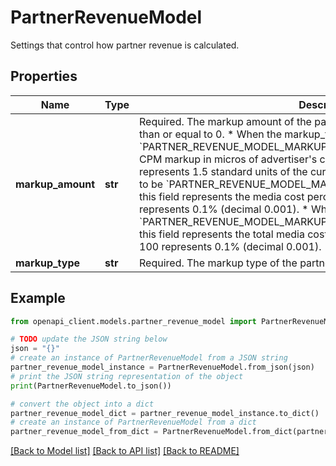 # PartnerRevenueModel

Settings that control how partner revenue is calculated.

## Properties

Name | Type | Description | Notes
------------ | ------------- | ------------- | -------------
**markup_amount** | **str** | Required. The markup amount of the partner revenue model. Must be greater than or equal to 0. * When the markup_type is set to be &#x60;PARTNER_REVENUE_MODEL_MARKUP_TYPE_CPM&#x60;, this field represents the CPM markup in micros of advertiser&#39;s currency. For example, 1500000 represents 1.5 standard units of the currency. * When the markup_type is set to be &#x60;PARTNER_REVENUE_MODEL_MARKUP_TYPE_MEDIA_COST_MARKUP&#x60;, this field represents the media cost percent markup in millis. For example, 100 represents 0.1% (decimal 0.001). * When the markup_type is set to be &#x60;PARTNER_REVENUE_MODEL_MARKUP_TYPE_TOTAL_MEDIA_COST_MARKUP&#x60;, this field represents the total media cost percent markup in millis. For example, 100 represents 0.1% (decimal 0.001). | [optional] 
**markup_type** | **str** | Required. The markup type of the partner revenue model. | [optional] 

## Example

```python
from openapi_client.models.partner_revenue_model import PartnerRevenueModel

# TODO update the JSON string below
json = "{}"
# create an instance of PartnerRevenueModel from a JSON string
partner_revenue_model_instance = PartnerRevenueModel.from_json(json)
# print the JSON string representation of the object
print(PartnerRevenueModel.to_json())

# convert the object into a dict
partner_revenue_model_dict = partner_revenue_model_instance.to_dict()
# create an instance of PartnerRevenueModel from a dict
partner_revenue_model_from_dict = PartnerRevenueModel.from_dict(partner_revenue_model_dict)
```
[[Back to Model list]](../README.md#documentation-for-models) [[Back to API list]](../README.md#documentation-for-api-endpoints) [[Back to README]](../README.md)


